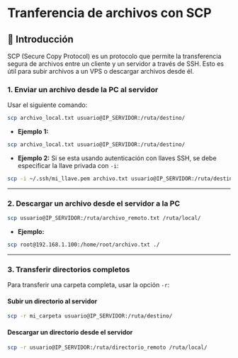 # Tranferencia de archivos con SCP

## 📌 Introducción
SCP (Secure Copy Protocol) es un protocolo que permite la transferencia segura de archivos entre un cliente y un servidor a través de SSH. Esto es útil para subir archivos a un VPS o descargar archivos desde él.

### **1. Enviar un archivo desde la PC al servidor**

Usar el siguiente comando:

```sh
scp archivo_local.txt usuario@IP_SERVIDOR:/ruta/destino/
```
- **Ejemplo 1:**
```sh
scp archivo_local.txt usuario@IP_SERVIDOR:/ruta/destino/
```

- **Ejemplo 2:**
Si se esta usando autenticación con llaves SSH, se debe especificar la llave privada con `-i`:
```sh
scp -i ~/.ssh/mi_llave.pem archivo.txt usuario@IP_SERVIDOR:/ruta/destino/
```
---

### **2. Descargar un archivo desde el servidor a la PC**

```sh
scp usuario@IP_SERVIDOR:/ruta/archivo_remoto.txt /ruta/local/
```

- **Ejemplo:**
```sh
scp root@192.168.1.100:/home/root/archivo.txt ./
```
---

### **3. Transferir directorios completos**

Para transferir una carpeta completa, usar la opción `-r`:

#### **Subir un directorio al servidor**
```sh
scp -r mi_carpeta usuario@IP_SERVIDOR:/ruta/destino/
```

#### **Descargar un directorio desde el servidor**
```sh
scp -r usuario@IP_SERVIDOR:/ruta/directorio_remoto /ruta/local/
```